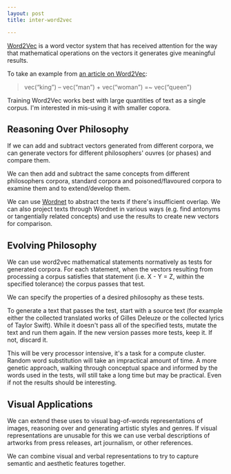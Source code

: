 ```yaml
---
layout: post
title: inter-word2vec

---
```


[Word2Vec](https://code.google.com/p/word2vec/) is a word vector system that has received attention for the way that mathematical operations on the vectors it generates give meaningful results.

To take an example from [an article on Word2Vec](http://rare-technologies.com/making-sense-of-word2vec/):

> vec(“king”) – vec(“man”) + vec(“woman”) =~ vec(“queen”)

Training Word2Vec works best with large quantities of text as a single corpus. I'm interested in mis-using it with smaller copora.

## Reasoning Over Philosophy

If we can add and subtract vectors generated from different corpora, we can generate vectors for different philosophers' ouvres (or phases) and compare them.

We can then add and subtract the same concepts from different philosophers corpora, standard corpora and poisoned/flavoured corpora to examine them and to extend/develop them.

We can use [Wordnet](https://wordnet.princeton.edu/) to abstract the texts if there's insufficient overlap. We can also project texts through Wordnet in various ways (e.g. find antonyms or tangentially related concepts) and use the results to create new vectors for comparison.

## Evolving Philosophy

We can use word2vec mathematical statements normatively as tests for generated corpora. For each statement, when the vectors resulting from processing a corpus satisfies that statement (i.e. X - Y = Z, within the specified tolerance) the corpus passes that test.

We can specify the properties of a desired philosophy as these tests.

To generate a text that passes the test, start with a source text (for example either the collected translated works of Gilles Deleuze or the collected lyrics of Taylor Swift). While it doesn't pass all of the specified tests, mutate the text and run them again. If the new version passes more tests, keep it. If not, discard it.

This will be very processor intensive, it's a task for a compute cluster. Random word substitution will take an impractical amount of time. A more genetic approach, walking through conceptual space and informed by the words used in the tests, will still take a long time but may be practical. Even if not the results should be interesting.

## Visual Applications

We can extend these uses to visual bag-of-words representations of images, reasoning over and generating artistic styles and genres. If visual representations are unusable for this we can use verbal descriptions of artworks from press releases, art journalism, or other references.

We can combine visual and verbal representations to try to capture semantic and aesthetic features together.
